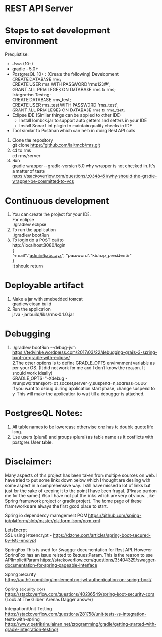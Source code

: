 # REST API Server
# Steps to set development environment
Prequistise:
- Java (10+) 
- gradle - 5.0+
- PostgresQL 10+ : (Create the following)
    Development:  
     CREATE DATABASE rms;  
     CREATE USER rms WITH PASSWORD 'rms123@';  
     GRANT ALL PRIVILEGES ON DATABASE rms to rms;    
    Integration Testing:  
     CREATE DATABASE rms_test;  
     CREATE USER rms_test WITH PASSWORD 'rms_test';  
     GRANT ALL PRIVILEGES ON DATABASE rms to rms_test;  
- Eclipse IDE (Similar things can be applied to other IDE)   
     - Install lombok.jar to support auto getters and setters in your IDE  
     - Install Sonar Lint plugin to maintain quality checks in IDE  
- Tool similar to Postman which can help in doing Rest API calls  
    
1. Clone the repository  
    git clone https://github.com/lalitmcb/rms.git  
2. cd to rms  
    cd rms/server     
3. Run  
    gradle wrapper --gradle-version 5.0
   why wrapper is not checked in. It's a matter of taste  
    https://stackoverflow.com/questions/20348451/why-should-the-gradle-wrapper-be-committed-to-vcs  
    
# Continuous development  
 1. You can create the project for your IDE.  
   For eclipse  
     ./gradlew eclipse  
 2. To run the application   
     ./gradlew bootRun  
 3. To login do a POST call to  
     http://localhost:8080/login  
     {  
	   "email":"admin@abc.xyz",
       "password":"kidnap_president#"  
     }  
     It should return   
     
     
# Deployable artifact  
1. Make a jar with emebedded tomcat   
     gradlew clean build  
2. Run the application  
     java -jar build/libs/rms-0.1.0.jar  
  
# Debugging  
1. ./gradlew bootRun --debug-jvm  
   https://tedvinke.wordpress.com/2017/03/22/debugging-grails-3-spring-boot-or-gradle-with-eclipse/  
2.The other options is to define GRADLE_OPTS environment variable as per your OS. (It did not work for 
  me and I don't know the reason. It should work ideally)  
      GRADLE_OPTS="-Xdebug -Xrunjdwp:transport=dt_socket,server=y,suspend=n,address=5006"  
  If you want to debug during application start phase, change suspend to y. This will
  make the application to wait till a debugger is attached.  


# PostgresQL Notes:  
1. All table names to be lowercase otherwise one has to double quote life long.  
2. Use users (plural) and groups (plural) as table name as it conflicts with postgres User table.  
  
# Disclaimer:  
Many aspects of this project has been taken from multiple sources on web. I have tried to put some
links down below which I thought are dealing with some aspect in a comprehensive way.
I still have missed a lot of links but just for the sake of keeping it to the point I have been
frugal. (Please pardon me for the same.)
Also I have not put the links which are very obvious. Like Spring framework project or gradle project.
The home page of these frameworks are always the first good place to start.  

Spring io dependency management POM
https://github.com/spring-io/platform/blob/master/platform-bom/pom.xml

LetsEncrpt  
SSL using letsencrypt - https://dzone.com/articles/spring-boot-secured-by-lets-encrypt  

SpringFox 
This is used for Swagger documentation for Rest API. However SpringFox has an issue related 
to RequestParam. This is the reason to use APIImplicitParam
https://stackoverflow.com/questions/35404329/swagger-documentation-for-spring-pageable-interface
  
Spring Security  
https://auth0.com/blog/implementing-jwt-authentication-on-spring-boot/  
  
Spring security cors  
https://stackoverflow.com/questions/40286549/spring-boot-security-cors  
   (Look at The Gilbert Arenas Dagger answer)  
  
Integration/Unit Testing  
https://stackoverflow.com/questions/281758/unit-tests-vs-integration-tests-with-spring  
https://www.petrikainulainen.net/programming/gradle/getting-started-with-gradle-integration-testing/ 
 
